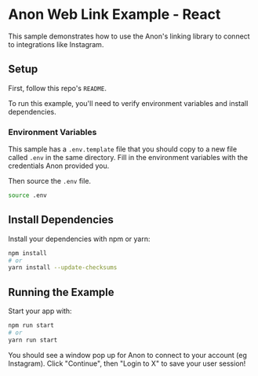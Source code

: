 # Anon Web Link Example - React

This sample demonstrates how to use the Anon's linking library to connect to integrations like Instagram.

## Setup

First, follow this repo's `README`.

To run this example, you'll need to verify environment variables and install dependencies.

### Environment Variables

This sample has a `.env.template` file that you should copy to a new file called `.env` in the same directory. Fill in the environment variables with the credentials Anon provided you.

Then source the `.env` file.

```sh
source .env
```

## Install Dependencies

Install your dependencies with npm or yarn:

```sh
npm install
# or
yarn install --update-checksums
```

## Running the Example

Start your app with:

```sh
npm run start
# or
yarn run start
```

You should see a window pop up for Anon to connect to your account (eg Instagram). Click "Continue", then "Login to X" to save your user session!
